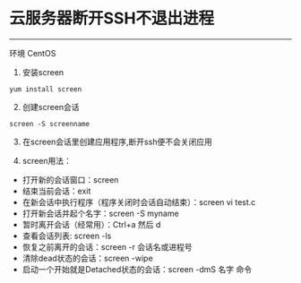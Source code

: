 # 云服务器断开SSH不退出进程
--- 

环境 CentOS

1. 安装screen

```
yum install screen
```

2. 创建screen会话

```
screen -S screenname
```

3. 在screen会话里创建应用程序,断开ssh便不会关闭应用

4. screen用法：

- 打开新的会话窗口：screen
- 结束当前会话：exit
- 在新会话中执行程序（程序关闭时会话自动结束）：screen vi test.c
- 打开新会话并起个名字：screen -S myname
- 暂时离开会话（经常用）：Ctrl+a 然后 d
- 查看会话列表: screen -ls
- 恢复之前离开的会话：screen -r 会话名或进程号
- 清除dead状态的会话：screen -wipe
- 启动一个开始就是Detached状态的会话：screen -dmS 名字 命令